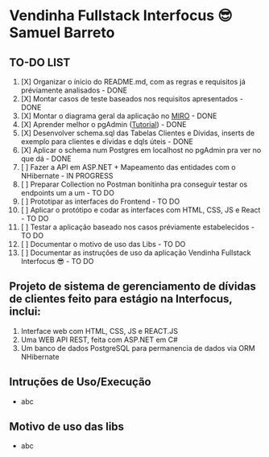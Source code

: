 # Vendinha Fullstack Interfocus 😎 Samuel Barreto

## **TO-DO LIST**

1. [X] Organizar o ínicio do README.md, com as regras e requisitos já préviamente analisados - DONE
2. [X] Montar casos de teste baseados nos requisitos apresentados - DONE
3. [X] Montar o diagrama geral da aplicação no [MIRO](https://miro.com/pt/mapeamento-processos/) - DONE
4. [X] Aprender melhor o pgAdmin ([Tutorial](https://www.youtube.com/watch?v=WFT5MaZN6g4&ab_channel=DatabaseStar)) - DONE
5. [X] Desenvolver schema.sql das Tabelas Clientes e Dívidas, inserts de exemplo para clientes e dívidas e dqls úteis - DONE
6. [X] Aplicar o schema num Postgres em localhost no pgAdmin pra ver no que dá - DONE
7. [ ] Fazer a API em ASP.NET + Mapeamento das entidades com o NHibernate - IN PROGRESS
8. [ ] Preparar Collection no Postman bonitinha pra conseguir testar os endpoints um a um - TO DO
9. [ ] Prototipar as interfaces do Frontend - TO DO
1. [ ] Aplicar o protótipo e codar as interfaces com HTML, CSS, JS e React - TO DO
1. [ ] Testar a aplicação baseado nos casos préviamente estabelecidos - TO DO
1. [ ] Documentar o motivo de uso das Libs - TO DO
1. [ ] Documentar as instruções de uso da aplicação Vendinha Fullstack Interfocus 😎 - TO DO

## Projeto de sistema de gerenciamento de dívidas de clientes feito para estágio na Interfocus, inclui:

1. Interface web com HTML, CSS, JS e REACT.JS
2. Uma WEB API REST, feita com ASP.NET em C#
3. Um banco de dados PostgreSQL para permanencia de dados via ORM NHibernate

## Intruções de Uso/Execução

* abc

## Motivo de uso das libs

* abc
